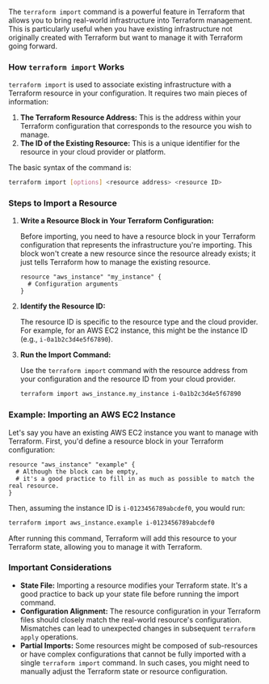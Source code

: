 The `terraform import` command is a powerful feature in Terraform that allows you to bring real-world infrastructure into Terraform management. This is particularly useful when you have existing infrastructure not originally created with Terraform but want to manage it with Terraform going forward.

### How `terraform import` Works

`terraform import` is used to associate existing infrastructure with a Terraform resource in your configuration. It requires two main pieces of information:

1. **The Terraform Resource Address:** This is the address within your Terraform configuration that corresponds to the resource you wish to manage.
2. **The ID of the Existing Resource:** This is a unique identifier for the resource in your cloud provider or platform.

The basic syntax of the command is:

```sh
terraform import [options] <resource address> <resource ID>
```

### Steps to Import a Resource

1. **Write a Resource Block in Your Terraform Configuration:**
   
   Before importing, you need to have a resource block in your Terraform configuration that represents the infrastructure you're importing. This block won't create a new resource since the resource already exists; it just tells Terraform how to manage the existing resource.

   ```hcl
   resource "aws_instance" "my_instance" {
     # Configuration arguments
   }
   ```

2. **Identify the Resource ID:**
   
   The resource ID is specific to the resource type and the cloud provider. For example, for an AWS EC2 instance, this might be the instance ID (e.g., `i-0a1b2c3d4e5f67890`).

3. **Run the Import Command:**
   
   Use the `terraform import` command with the resource address from your configuration and the resource ID from your cloud provider.

   ```sh
   terraform import aws_instance.my_instance i-0a1b2c3d4e5f67890
   ```

### Example: Importing an AWS EC2 Instance

Let's say you have an existing AWS EC2 instance you want to manage with Terraform. First, you'd define a resource block in your Terraform configuration:

```hcl
resource "aws_instance" "example" {
  # Although the block can be empty, 
  # it's a good practice to fill in as much as possible to match the real resource.
}
```

Then, assuming the instance ID is `i-0123456789abcdef0`, you would run:

```sh
terraform import aws_instance.example i-0123456789abcdef0
```

After running this command, Terraform will add this resource to your Terraform state, allowing you to manage it with Terraform.

### Important Considerations

- **State File:** Importing a resource modifies your Terraform state. It's a good practice to back up your state file before running the import command.
- **Configuration Alignment:** The resource configuration in your Terraform files should closely match the real-world resource's configuration. Mismatches can lead to unexpected changes in subsequent `terraform apply` operations.
- **Partial Imports:** Some resources might be composed of sub-resources or have complex configurations that cannot be fully imported with a single `terraform import` command. In such cases, you might need to manually adjust the Terraform state or resource configuration.
